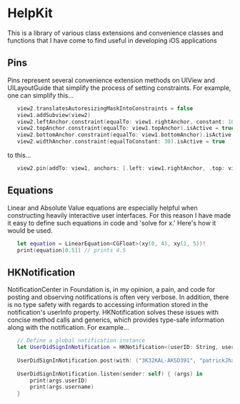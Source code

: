 # HelpKit
This is a library of various class extensions and convenience classes and functions that I have come to find useful in developing iOS applications

## Pins
Pins represent several convenience extension methods on UIView and UILayoutGuide that simplify the process of setting constraints.
For example, one can simplify this...
```swift
   view2.translatesAutoresizingMaskIntoConstraints = false
   view1.addSubview(view2)
   view2.leftAnchor.constraint(equalTo: view1.rightAnchor, constant: 10).isActive = true
   view2.topAnchor.constraint(equalTo: view1.topAnchor).isActive = true
   view2.bottomAnchor.constraint(equalTo: view1.bottomAnchor).isActive = true
   view2.widthAnchor.constraint(equalToConstant: 30).isActive = true
```
to this...

```swift
   view2.pin(addTo: view1, anchors: [.left: view1.rightAnchor, .top: view1.topAnchor, .bottom: view1.bottomAnchor], constants: [.left: 10, .width: 30])
```

## Equations

Linear and Absolute Value equations are especially helpful when constructing heavily interactive user interfaces. For this reason I have made it easy to define such equations in code and 'solve for x.' Here's how it would be used.

```swift
   let equation = LinearEquation<CGFloat>(xy(0, 4), xy(1, 5))!
   print(equation[0.5]) // prints 4.5
```

## HKNotification

NotificationCenter in Foundation is, in my opinion, a pain, and code for posting and observing notifications is often very verbose. In addition, there is no type safety with regards to accessing information stored in the notification's userInfo property. HKNotification solves these issues with concise method calls and generics, which provides type-safe information along with the notification. For example...

```swift
   // Define a global notification instance
   let UserDidSignInNotification = HKNotification<(userID: String, username: String)>()
        
   UserDidSignInNotification.post(with: ("3K32KAL-AKSD391", "patrickJhanna242"))
        
   UserDidSignInNotification.listen(sender: self) { (args) in
       print(args.userID)
       print(args.username)
   }

```




